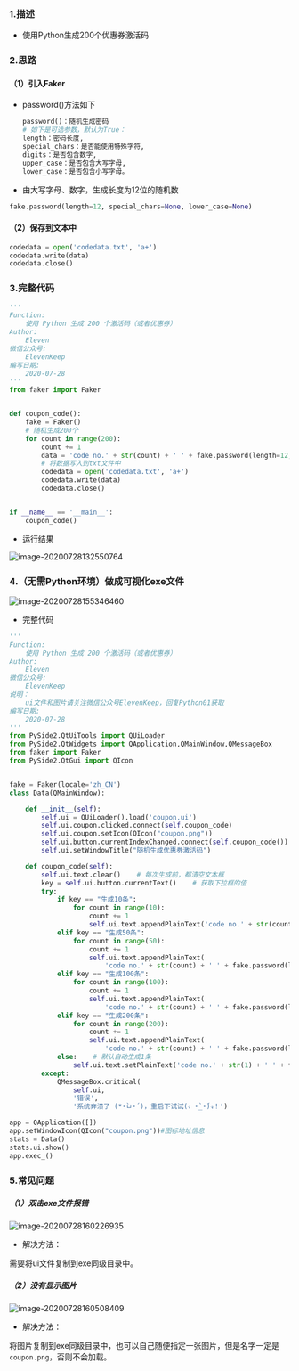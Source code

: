### 1.描述

- 使用Python生成200个优惠券激活码

### 2.思路

#### （1）引入Faker

- password()方法如下

  ```python
  password()：随机生成密码
  # 如下是可选参数，默认为True：
  length：密码长度,
  special_chars：是否能使用特殊字符,
  digits：是否包含数字,
  upper_case：是否包含大写字母,
  lower_case：是否包含小写字母。
  ```

- 由大写字母、数字，生成长度为12位的随机数
```python
fake.password(length=12, special_chars=None, lower_case=None)
```

#### （2）保存到文本中

```python
codedata = open('codedata.txt', 'a+')
codedata.write(data)
codedata.close()
```

### 3.完整代码

```python
'''
Function:
	使用 Python 生成 200 个激活码（或者优惠券）
Author:
	Eleven
微信公众号:
	ElevenKeep
编写日期:
	2020-07-28
'''
from faker import Faker


def coupon_code():
    fake = Faker()
    # 随机生成200个
    for count in range(200):
        count += 1
        data = 'code no.' + str(count) + ' ' + fake.password(length=12, special_chars=None, lower_case=None) + '\n'
        # 将数据写入到txt文件中
        codedata = open('codedata.txt', 'a+')
        codedata.write(data)
        codedata.close()


if __name__ == '__main__':
    coupon_code()

```

- 运行结果

![image-20200728132550764](../../../007-Git/eleven-blog/image/image-20200728132550764.png)

### 4.（无需Python环境）做成可视化exe文件

![image-20200728155346460](../../../007-Git/eleven-blog/image/image-20200728155346460.png)

- 完整代码

```python
'''
Function:
	使用 Python 生成 200 个激活码（或者优惠券）
Author:
	Eleven
微信公众号:
	ElevenKeep
说明：
    ui文件和图片请关注微信公众号ElevenKeep，回复Python01获取
编写日期:
	2020-07-28
'''
from PySide2.QtUiTools import QUiLoader
from PySide2.QtWidgets import QApplication,QMainWindow,QMessageBox
from faker import Faker
from PySide2.QtGui import QIcon


fake = Faker(locale='zh_CN')
class Data(QMainWindow):

    def __init__(self):
        self.ui = QUiLoader().load('coupon.ui')
        self.ui.coupon.clicked.connect(self.coupon_code)
        self.ui.coupon.setIcon(QIcon("coupon.png"))
        self.ui.button.currentIndexChanged.connect(self.coupon_code())
        self.ui.setWindowTitle("随机生成优惠券激活码")

    def coupon_code(self):
        self.ui.text.clear()    # 每次生成前，都清空文本框
        key = self.ui.button.currentText()    # 获取下拉框的值
        try:
            if key == "生成10条":
                for count in range(10):
                    count += 1
                    self.ui.text.appendPlainText('code no.' + str(count) + ' ' + fake.password(length=12, special_chars=None, lower_case=None))
            elif key == "生成50条":
                for count in range(50):
                    count += 1
                    self.ui.text.appendPlainText(
                        'code no.' + str(count) + ' ' + fake.password(length=12, special_chars=None, lower_case=None))
            elif key == "生成100条":
                for count in range(100):
                    count += 1
                    self.ui.text.appendPlainText(
                        'code no.' + str(count) + ' ' + fake.password(length=12, special_chars=None, lower_case=None))
            elif key == "生成200条":
                for count in range(200):
                    count += 1
                    self.ui.text.appendPlainText(
                        'code no.' + str(count) + ' ' + fake.password(length=12, special_chars=None, lower_case=None))
            else:    # 默认自动生成1条
                self.ui.text.setPlainText('code no.' + str(1) + ' ' + fake.password(length=12, special_chars=None, lower_case=None))
        except:
            QMessageBox.critical(
                self.ui,
                '错误',
                '系统奔溃了 (*•̀ㅂ•́)，重启下试试(ง •̀_•́)ง！')

app = QApplication([])
app.setWindowIcon(QIcon("coupon.png"))#图标地址信息
stats = Data()
stats.ui.show()
app.exec_()
```

### 5.常见问题

##### （1）双击exe文件报错

![image-20200728160226935](../../../007-Git/eleven-blog/image/image-20200728160226935.png)

- 解决方法：

需要将ui文件复制到exe同级目录中。

##### （2）没有显示图片

![image-20200728160508409](../../../007-Git/eleven-blog/image/image-20200728160508409.png)

- 解决方法：

将图片复制到exe同级目录中，也可以自己随便指定一张图片，但是名字一定是`coupon.png`，否则不会加载。